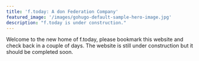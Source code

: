```yaml
---
title: 'f.today: A don Federation Company'
featured_image: '/images/gohugo-default-sample-hero-image.jpg'
description: "f.today is under construction."
---
```


Welcome to the new home of f.today, please bookmark this website and check back in a couple of days. The website is still under construction but it should be completed soon.
